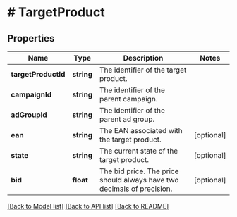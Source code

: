# # TargetProduct

## Properties

Name | Type | Description | Notes
------------ | ------------- | ------------- | -------------
**targetProductId** | **string** | The identifier of the target product. |
**campaignId** | **string** | The identifier of the parent campaign. |
**adGroupId** | **string** | The identifier of the parent ad group. |
**ean** | **string** | The EAN associated with the target product. | [optional]
**state** | **string** | The current state of the target product. | [optional]
**bid** | **float** | The bid price. The price should always have two decimals of precision. | [optional]

[[Back to Model list]](../../README.md#models) [[Back to API list]](../../README.md#endpoints) [[Back to README]](../../README.md)
